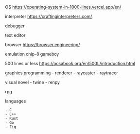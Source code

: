


OS https://operating-system-in-1000-lines.vercel.app/en/

interpreter https://craftinginterpreters.com/

debugger

text editor

browser https://browser.engineering/

emulation
    chip-8
    gameboy

500 lines or less https://aosabook.org/en/500L/introduction.html


graphics programming
    - renderer
    - raycaster
    - raytracer


visual novel
    - twine
    - renpy

rpg

languages

    - C
    - C++
    - Rust
    - Go
    - Zig